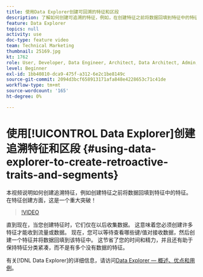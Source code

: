```yaml
---
title: 使用Data Explorer创建可回溯的特征和区段
description: 了解如何创建可追溯的特征，例如，在创建特征之前将数据回填到特征中的特征。 在特征创建方面，这是一个重大突破！
feature: Data Explorer
topics: null
activity: use
doc-type: feature video
team: Technical Marketing
thumbnail: 25169.jpg
kt: 1762
role: User, Developer, Data Engineer, Architect, Data Architect, Admin, Leader
level: Beginner
exl-id: 1bb40810-dca9-475f-a312-6e2c1be8149c
source-git-commit: 2094d3bcf658913171afa848e4228653c71c41de
workflow-type: tm+mt
source-wordcount: '165'
ht-degree: 0%

---
```


# 使用[!UICONTROL Data Explorer]创建追溯特征和区段 {#using-data-explorer-to-create-retroactive-traits-and-segments}

本视频说明如何创建追溯特征，例如创建特征之前将数据回填到特征中的特征。 在特征创建方面，这是一个重大突破！

>[!VIDEO](https://video.tv.adobe.com/v/25169/?quality=12)

直到现在，当您创建特征时，它们仅在以后收集数据。 这意味着您必须创建许多特征才能收到流量或数据。 现在，您可以等待查看哪些键/值对接收数据，然后创建一个特征并将数据回填到该特征中。 这节省了您的时间和精力，并且还有助于保持特征分类紧凑，而不是有多个没有数据的特征。

有关[!DNL Data Explorer]的详细信息，请访问[Data Explorer — 概述、优点和用例](https://experiencecloud.adobe.com/resources/help/en_US/aam/data-explorer.html)。
